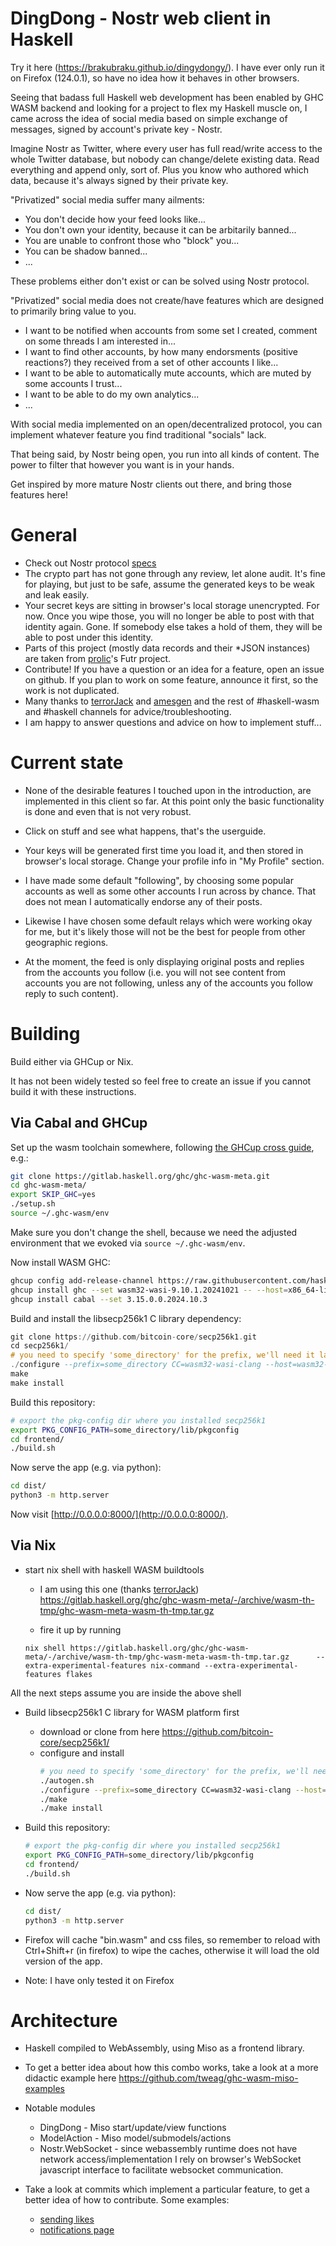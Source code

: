
# DingDong - Nostr web client in Haskell

Try it here (https://brakubraku.github.io/dingydongy/). I have ever only run it on Firefox (124.0.1), so have no idea how it behaves in other browsers.

Seeing that badass full Haskell web development has been enabled by GHC WASM backend and looking for a project to flex my Haskell muscle on, I came across the idea of social media based on simple exchange of messages, signed by account's private key - Nostr. 

Imagine Nostr as Twitter, where every user has full read/write access to the whole Twitter database, but nobody can change/delete existing data. Read everything and append only, sort of. Plus you know who authored which data, because it's always signed by their private key.

"Privatized" social media suffer many ailments:
* You don't decide how your feed looks like...
* You don't own your identity, because it can be arbitarily banned...
* You are unable to confront those who "block" you...
* You can be shadow banned...
* ... 

These problems either don't exist or can be solved using Nostr protocol.

"Privatized" social media does not create/have features which are designed to primarily bring value to you.
* I want to be notified when accounts from some set I created, comment on some threads I am interested in...
* I want to find other accounts, by how many endorsments (positive reactions?) they received from a set of other accounts I like...
* I want to be able to automatically mute accounts, which are muted by some accounts I trust...
* I want to be able to do my own analytics...
* ...

With social media implemented on an open/decentralized protocol, you can implement whatever feature you find traditional "socials" lack. 

That being said, by Nostr being open, you run into all kinds of content. The power to filter that however you want is in your hands.

Get inspired by more mature Nostr clients out there, and bring those features here!

# General
* Check out Nostr protocol [specs](https://github.com/nostr-protocol/nips/)
* The crypto part has not gone through any review, let alone audit. It's fine for playing, but just to be safe, assume the generated keys to be weak and leak easily.
* Your secret keys are sitting in browser's local storage unencrypted. For now. Once you wipe those, you will no longer be able to post with that identity again. Gone. If somebody else takes a hold of them, they will be able to post under this identity.
* Parts of this project (mostly data records and their *JSON instances) are taken from [prolic](https://github.com/prolic/)'s Futr project.
* Contribute! If you have a question or an idea for a feature, open an issue on github. If you plan to work on some feature, announce it first, so the work is not duplicated.
* Many thanks to [terrorJack](https://github.com/TerrorJack/) and [amesgen](https://github.com/amesgen) and the rest of #haskell-wasm and #haskell channels for advice/troubleshooting.
* I am happy to answer questions and advice on how to implement stuff...

# Current state

* None of the desirable features I touched upon in the introduction, are implemented in this client so far. At this point only the basic functionality is done and even that is not very robust.

* Click on stuff and see what happens, that's the userguide. 

* Your keys will be generated first time you load it, and then stored in browser's local storage. Change your profile info in "My Profile" section.

* I have made some default "following", by choosing some popular accounts as well as some other accounts I run across by chance. That does not mean I automatically endorse any of their posts.

* Likewise I have chosen some default relays which were working okay for me, but it's likely those will not be the best for people from other geographic regions.

* At the moment, the feed is only displaying original posts and replies from the accounts you follow (i.e. you will not see content from accounts you are not following, unless any of the accounts you follow reply to such content).

# Building 
Build either via GHCup or Nix.

It has not been widely tested so feel free to create an issue if you cannot build it with these instructions.

## Via Cabal and GHCup

Set up the wasm toolchain somewhere, following [the GHCup cross guide](https://www.haskell.org/ghcup/guide/#ghc-wasm-cross-bindists-experimental), e.g.:

```sh
git clone https://gitlab.haskell.org/ghc/ghc-wasm-meta.git
cd ghc-wasm-meta/
export SKIP_GHC=yes
./setup.sh
source ~/.ghc-wasm/env
```

Make sure you don't change the shell, because we need the adjusted environment that we
evoked via `source ~/.ghc-wasm/env`.

Now install WASM GHC:

```sh
ghcup config add-release-channel https://raw.githubusercontent.com/haskell/ghcup-metadata/master/ghcup-cross-0.0.8.yaml
ghcup install ghc --set wasm32-wasi-9.10.1.20241021 -- --host=x86_64-linux --with-intree-gmp --with-system-libffi
ghcup install cabal --set 3.15.0.0.2024.10.3
```

Build and install the libsecp256k1 C library dependency:

```hs
git clone https://github.com/bitcoin-core/secp256k1.git
cd secp256k1/
# you need to specify 'some_directory' for the prefix, we'll need it later
./configure --prefix=some_directory CC=wasm32-wasi-clang --host=wasm32-wasi --enable-module-schnorrsig CPPFLAGS=-D__OpenBSD__ SECP_CFLAGS="$CONF_CC_OPTS_STAGE2 -fPIC -fvisibility=default"
make
make install
```

Build this repository:

```sh
# export the pkg-config dir where you installed secp256k1
export PKG_CONFIG_PATH=some_directory/lib/pkgconfig
cd frontend/
./build.sh
```

Now serve the app (e.g. via python):

```sh
cd dist/
python3 -m http.server
```

Now visit [http://0.0.0.0:8000/](http://0.0.0.0:8000/).

## Via Nix

* start nix shell with haskell WASM buildtools 
    * I am using this one (thanks [terrorJack](https://github.com/TerrorJack/))
         https://gitlab.haskell.org/ghc/ghc-wasm-meta/-/archive/wasm-th-tmp/ghc-wasm-meta-wasm-th-tmp.tar.gz 
   
    * fire it up by running 
     ```
     nix shell https://gitlab.haskell.org/ghc/ghc-wasm-meta/-/archive/wasm-th-tmp/ghc-wasm-meta-wasm-th-tmp.tar.gz      --extra-experimental-features nix-command --extra-experimental-features flakes
     ```
 All the next steps assume you are inside the above shell
* Build libsecp256k1 C library for WASM platform first
    * download or clone from here https://github.com/bitcoin-core/secp256k1/
    * configure and install 
        ```sh
        # you need to specify 'some_directory' for the prefix, we'll need it later
        ./autogen.sh
        ./configure --prefix=some_directory CC=wasm32-wasi-clang --host=wasm32-wasi --enable-module-schnorrsig CPPFLAGS=-D__OpenBSD__ SECP_CFLAGS="$CONF_CC_OPTS_STAGE2 -fPIC -fvisibility=default"
        ./make
        ./make install
        ```

* Build this repository:

    ```sh
    # export the pkg-config dir where you installed secp256k1
    export PKG_CONFIG_PATH=some_directory/lib/pkgconfig
    cd frontend/
    ./build.sh
    ```

* Now serve the app (e.g. via python):

    ```sh
    cd dist/
    python3 -m http.server
    ```
* Firefox will cache "bin.wasm" and css files, so remember to reload with Ctrl+Shift+r (in firefox) to wipe the caches, otherwise it will load the old version of the app.
* Note: I have only tested it on Firefox

# Architecture
* Haskell compiled to WebAssembly, using Miso as a frontend library.
* To get a better idea about how this combo works, take a look at a more didactic example here https://github.com/tweag/ghc-wasm-miso-examples 
* Notable modules 
    * DingDong - Miso start/update/view functions
    * ModelAction - Miso model/submodels/actions
    * Nostr.WebSocket - since webassembly runtime does not have network access/implementation I rely on browser's WebSocket javascript interface to facilitate websocket communication.

* Take a look at commits which implement a particular feature, to get a better idea of how to contribute. Some examples: 
    * [sending likes](https://github.com/brakubraku/ding-dong/commit/f52fc912d231b25d5786e11709ad6d21ab2cde9e)
    * [notifications page](https://github.com/brakubraku/ding-dong/commit/09850e432a05a42fcdc90d8c74a7cd2f30b1b1d2#diff-701633487fc911655ab4f087bc7f7b7cde9ec1f29e76c6e4d49d19028870c6f9R231)
